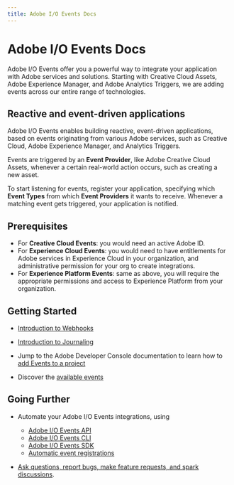 ```yaml
---
title: Adobe I/O Events Docs
---
```


<Hero slots="heading, text"/>

# Adobe I/O Events Docs

Adobe I/O Events offer you a powerful way to integrate your application with Adobe services and solutions. Starting with Creative Cloud Assets, Adobe Experience Manager, and Adobe Analytics Triggers, we are adding events across our entire range of technologies.


## Reactive and event-driven applications

Adobe I/O Events enables building reactive, event-driven applications, based on events originating from various Adobe services, such as Creative Cloud, Adobe Experience Manager, and Analytics Triggers.

Events are triggered by an **Event Provider**, like Adobe Creative Cloud Assets, whenever a certain real-world action occurs, such as creating a new asset.

To start listening for events, register your application, specifying which **Event Types** from which **Event Providers** it wants to receive.
Whenever a matching event gets triggered, your application is notified.

## Prerequisites
* For **Creative Cloud Events**: you would need an active Adobe ID.
* For **Experience Cloud Events**: you would need to have entitlements for Adobe services in Experience Cloud in your organization, and administrative permission for your org to create integrations.
* For **Experience Platform Events**: same as above, you will require the appropriate permissions and access to Experience Platform from your organization.

## Getting Started
- [Introduction to Webhooks](guides/index.md)
- [Introduction to Journaling](guides/journaling_intro.md)

- Jump to the Adobe Developer Console documentation to learn how to [add Events to a project](/developer-console/docs/guides/services/services-add-event/)
- Discover the [available events](guides/using/index.md)

## Going Further
- Automate your Adobe I/O Events integrations, using
  * [Adobe I/O Events API](guides/api/index.md)
  * [Adobe I/O Events CLI](guides/cli/index.md)
  * [Adobe I/O Events SDK](guides/sdk/index.md)
  * [Automatic event registrations](guides/runtime_webhooks/autoregistrations.md)

- [Ask questions, report bugs, make feature requests, and spark discussions](support/index.md).

